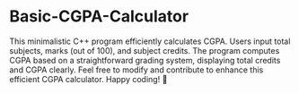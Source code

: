 # Basic-CGPA-Calculator
This minimalistic C++ program efficiently calculates CGPA. Users input total subjects, marks (out of 100), and subject credits. The program computes CGPA based on a straightforward grading system, displaying total credits and CGPA clearly.  Feel free to modify and contribute to enhance this efficient CGPA calculator. Happy coding! 🚀
